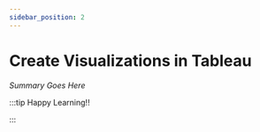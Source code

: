 ```yaml
---
sidebar_position: 2
---
```


# Create Visualizations in Tableau

_Summary Goes Here_

:::tip Happy Learning!!

<QuestButton text="Go To Quest" link="https://app.stackup.dev/quest_page/create-visualizations-in-tableau" />

:::
